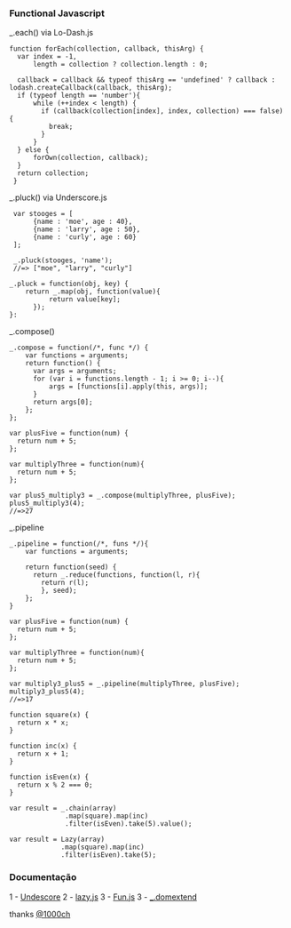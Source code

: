 ### Functional Javascript

_.each() via Lo-Dash.js

```
function forEach(collection, callback, thisArg) {
  var index = -1,
      length = collection ? collection.length : 0;

  callback = callback && typeof thisArg == 'undefined' ? callback : lodash.createCallback(callback, thisArg);
  if (typeof length == 'number'){
      while (++index < length) {
        if (callback(collection[index], index, collection) === false) {
          break;
        }
      }
  } else {
      forOwn(collection, callback);
  }
  return collection;
 }

```

_.pluck() via Underscore.js

```
 var stooges = [
      {name : 'moe', age : 40},
      {name : 'larry', age : 50},
      {name : 'curly', age : 60}
 ];

 _.pluck(stooges, 'name');
 //=> ["moe", "larry", "curly"]

_.pluck = function(obj, key) {
    return _.map(obj, function(value){
          return value[key];
      });
}:
```

_.compose()

```
_.compose = function(/*, func */) {
    var functions = arguments;
    return function() {
      var args = arguments;
      for (var i = functions.length - 1; i >= 0; i--){
          args = [functions[i].apply(this, args)];
      }
      return args[0];
    };
};

var plusFive = function(num) {
  return num + 5;
};

var multiplyThree = function(num){
  return num + 5;
};

var plus5_multiply3 = _.compose(multiplyThree, plusFive);
plus5_multiply3(4);
//=>27
```
_.pipeline
```
_.pipeline = function(/*, funs */){
    var functions = arguments;

    return function(seed) {
      return _.reduce(functions, function(l, r){
        return r(l);
        }, seed);
    };
}

var plusFive = function(num) {
  return num + 5;
};

var multiplyThree = function(num){
  return num + 5;
};

var multiply3_plus5 = _.pipeline(multiplyThree, plusFive);
multiply3_plus5(4);
//=>17

```

```
function square(x) {
  return x * x;
}

function inc(x) {
  return x + 1;
}

function isEven(x) {
  return x % 2 === 0;
}

var result = _.chain(array)
              .map(square).map(inc)
              .filter(isEven).take(5).value();

var result = Lazy(array)
             .map(square).map(inc)
             .filter(isEven).take(5);
```

### Documentação
1 - [Undescore](https://github.com/fredericksilva/underscore-contrib)
2 - [lazy.js](http://dtao.github.io/lazy.js)
3 - [Fun.js](http://functionaljs.org/)
3 - [_.domextend](http://github.com/1000ch/_.domextend)

thanks [@1000ch](http://github.com/@1000ch)
